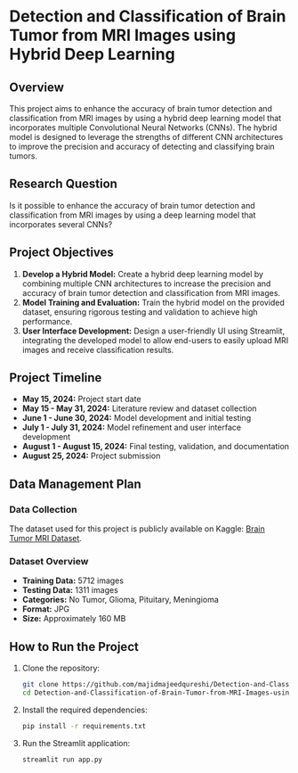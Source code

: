 # Detection and Classification of Brain Tumor from MRI Images using Hybrid Deep Learning

## Overview
This project aims to enhance the accuracy of brain tumor detection and classification from MRI images by using a hybrid deep learning model that incorporates multiple Convolutional Neural Networks (CNNs). The hybrid model is designed to leverage the strengths of different CNN architectures to improve the precision and accuracy of detecting and classifying brain tumors.

## Research Question
Is it possible to enhance the accuracy of brain tumor detection and classification from MRI images by using a deep learning model that incorporates several CNNs?

## Project Objectives
1. **Develop a Hybrid Model:** Create a hybrid deep learning model by combining multiple CNN architectures to increase the precision and accuracy of brain tumor detection and classification from MRI images.
2. **Model Training and Evaluation:** Train the hybrid model on the provided dataset, ensuring rigorous testing and validation to achieve high performance.
3. **User Interface Development:** Design a user-friendly UI using Streamlit, integrating the developed model to allow end-users to easily upload MRI images and receive classification results.

## Project Timeline
- **May 15, 2024:** Project start date
- **May 15 - May 31, 2024:** Literature review and dataset collection
- **June 1 - June 30, 2024:** Model development and initial testing
- **July 1 - July 31, 2024:** Model refinement and user interface development
- **August 1 - August 15, 2024:** Final testing, validation, and documentation
- **August 25, 2024:** Project submission

## Data Management Plan
### Data Collection
The dataset used for this project is publicly available on Kaggle: [Brain Tumor MRI Dataset](https://www.kaggle.com/datasets/masoudnickparvar/brain-tumor-mri-dataset?select=Testing).

### Dataset Overview
- **Training Data:** 5712 images
- **Testing Data:** 1311 images
- **Categories:** No Tumor, Glioma, Pituitary, Meningioma
- **Format:** JPG
- **Size:** Approximately 160 MB

## How to Run the Project
1. Clone the repository:
   ```bash
   git clone https://github.com/majidmajeedqureshi/Detection-and-Classification-of-Brain-Tumor-from-MRI-Images-using-Hybrid-Deep-Learning.git
   cd Detection-and-Classification-of-Brain-Tumor-from-MRI-Images-using-Hybrid-Deep-Learning
   ```
2. Install the required dependencies:
   ```bash
   pip install -r requirements.txt
   ```
3. Run the Streamlit application:
   ```bash
   streamlit run app.py
   ```
